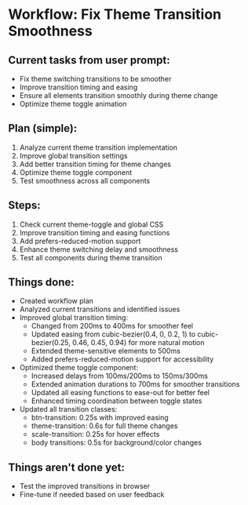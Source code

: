 # Workflow: Fix Theme Transition Smoothness

## Current tasks from user prompt:

- Fix theme switching transitions to be smoother
- Improve transition timing and easing
- Ensure all elements transition smoothly during theme change
- Optimize theme toggle animation

## Plan (simple):

1. Analyze current theme transition implementation
2. Improve global transition settings
3. Add better transition timing for theme changes
4. Optimize theme toggle component
5. Test smoothness across all components

## Steps:

1. Check current theme-toggle and global CSS
2. Improve transition timing and easing functions
3. Add prefers-reduced-motion support
4. Enhance theme switching delay and smoothness
5. Test all components during theme transition

## Things done:

- Created workflow plan
- Analyzed current transitions and identified issues
- Improved global transition timing:
    - Changed from 200ms to 400ms for smoother feel
    - Updated easing from cubic-bezier(0.4, 0, 0.2, 1) to cubic-bezier(0.25, 0.46, 0.45, 0.94) for more natural motion
    - Extended theme-sensitive elements to 500ms
    - Added prefers-reduced-motion support for accessibility
- Optimized theme toggle component:
    - Increased delays from 100ms/200ms to 150ms/300ms
    - Extended animation durations to 700ms for smoother transitions
    - Updated all easing functions to ease-out for better feel
    - Enhanced timing coordination between toggle states
- Updated all transition classes:
    - btn-transition: 0.25s with improved easing
    - theme-transition: 0.6s for full theme changes
    - scale-transition: 0.25s for hover effects
    - body transitions: 0.5s for background/color changes

## Things aren't done yet:

- Test the improved transitions in browser
- Fine-tune if needed based on user feedback

